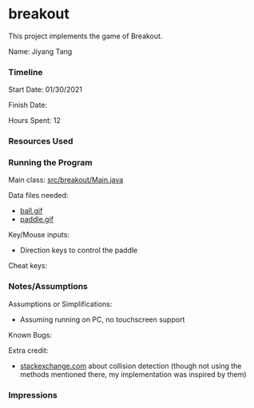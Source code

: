 # breakout

This project implements the game of Breakout.

Name: Jiyang Tang

### Timeline

Start Date: 01/30/2021

Finish Date:

Hours Spent: 12

### Resources Used

### Running the Program

Main class: [src/breakout/Main.java](src/breakout/Main.java)

Data files needed:

- [ball.gif](data/ball.gif)
- [paddle.gif](data/paddle.gif)

Key/Mouse inputs:

- Direction keys to control the paddle

Cheat keys:

### Notes/Assumptions

Assumptions or Simplifications:

- Assuming running on PC, no touchscreen support

Known Bugs:

Extra credit:

- [stackexchange.com](https://gamedev.stackexchange.com/questions/96337/collision-between-aabb-and-circle) about
  collision detection (though not using the methods mentioned there, my implementation was inspired by them)

### Impressions
